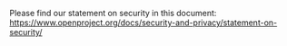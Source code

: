 Please find our statement on security in this document: https://www.openproject.org/docs/security-and-privacy/statement-on-security/
